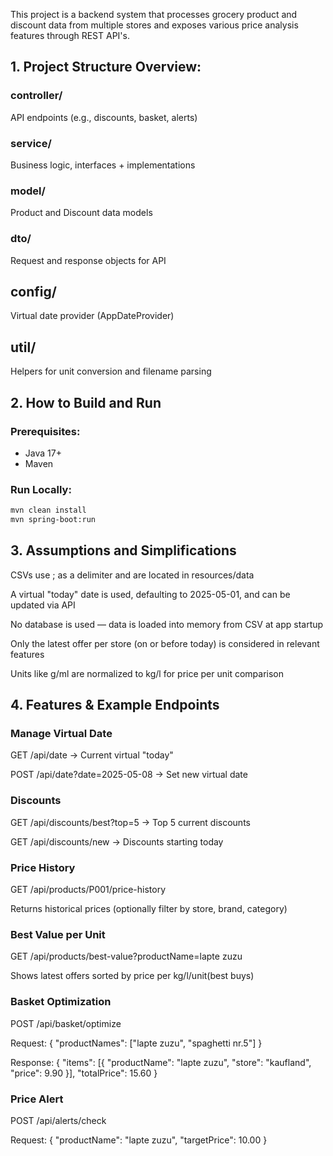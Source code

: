 This project is a backend system that processes grocery product and discount data from multiple stores and exposes various price analysis features through REST API's.

## 1. Project Structure Overview:

### controller/   
API endpoints (e.g., discounts, basket, alerts)

### service/   
Business logic, interfaces + implementations

### model/   
Product and Discount data models

### dto/   
Request and response objects for API

## config/   
Virtual date provider (AppDateProvider)

## util/   
Helpers for unit conversion and filename parsing

## 2. How to Build and Run

### Prerequisites:
- Java 17+
- Maven

### Run Locally:
```bash
mvn clean install
mvn spring-boot:run
```
## 3. Assumptions and Simplifications

CSVs use ; as a delimiter and are located in resources/data

A virtual "today" date is used, defaulting to 2025-05-01, and can be updated via API

No database is used — data is loaded into memory from CSV at app startup

Only the latest offer per store (on or before today) is considered in relevant features

Units like g/ml are normalized to kg/l for price per unit comparison

## 4. Features & Example Endpoints
### Manage Virtual Date

GET /api/date → Current virtual "today"

POST /api/date?date=2025-05-08 → Set new virtual date

### Discounts

GET /api/discounts/best?top=5 → Top 5 current discounts

GET /api/discounts/new → Discounts starting today

### Price History

GET /api/products/P001/price-history

Returns historical prices (optionally filter by store, brand, category)

### Best Value per Unit

GET /api/products/best-value?productName=lapte zuzu

Shows latest offers sorted by price per kg/l/unit(best buys)


### Basket Optimization

POST /api/basket/optimize

Request:
{ "productNames": ["lapte zuzu", "spaghetti nr.5"] }

Response:
{
  "items": [{ "productName": "lapte zuzu", "store": "kaufland", "price": 9.90 }], 
  "totalPrice": 15.60
}

### Price Alert

POST /api/alerts/check

Request: { "productName": "lapte zuzu", "targetPrice": 10.00 }



